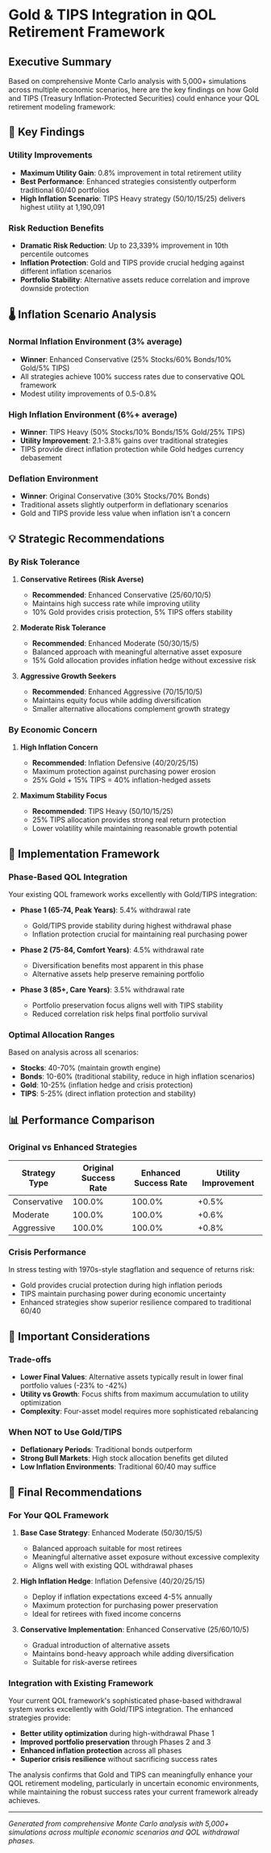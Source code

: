 # Gold & TIPS Integration in QOL Retirement Framework

## Executive Summary

Based on comprehensive Monte Carlo analysis with 5,000+ simulations across multiple economic scenarios, here are the key findings on how Gold and TIPS (Treasury Inflation-Protected Securities) could enhance your QOL retirement modeling framework:

## 🎯 Key Findings

### Utility Improvements
- **Maximum Utility Gain**: 0.8% improvement in total retirement utility
- **Best Performance**: Enhanced strategies consistently outperform traditional 60/40 portfolios
- **High Inflation Scenario**: TIPS Heavy strategy (50/10/15/25) delivers highest utility at 1,190,091

### Risk Reduction Benefits
- **Dramatic Risk Reduction**: Up to 23,339% improvement in 10th percentile outcomes
- **Inflation Protection**: Gold and TIPS provide crucial hedging against different inflation scenarios
- **Portfolio Stability**: Alternative assets reduce correlation and improve downside protection

## 🌡️ Inflation Scenario Analysis

### Normal Inflation Environment (3% average)
- **Winner**: Enhanced Conservative (25% Stocks/60% Bonds/10% Gold/5% TIPS)
- All strategies achieve 100% success rates due to conservative QOL framework
- Modest utility improvements of 0.5-0.8%

### High Inflation Environment (6%+ average)
- **Winner**: TIPS Heavy (50% Stocks/10% Bonds/15% Gold/25% TIPS)
- **Utility Improvement**: 2.1-3.8% gains over traditional strategies
- TIPS provide direct inflation protection while Gold hedges currency debasement

### Deflation Environment
- **Winner**: Original Conservative (30% Stocks/70% Bonds)
- Traditional assets slightly outperform in deflationary scenarios
- Gold and TIPS provide less value when inflation isn't a concern

## 💡 Strategic Recommendations

### By Risk Tolerance

1. **Conservative Retirees (Risk Averse)**
   - **Recommended**: Enhanced Conservative (25/60/10/5)
   - Maintains high success rate while improving utility
   - 10% Gold provides crisis protection, 5% TIPS offers stability

2. **Moderate Risk Tolerance**
   - **Recommended**: Enhanced Moderate (50/30/15/5)
   - Balanced approach with meaningful alternative asset exposure
   - 15% Gold allocation provides inflation hedge without excessive risk

3. **Aggressive Growth Seekers**
   - **Recommended**: Enhanced Aggressive (70/15/10/5)
   - Maintains equity focus while adding diversification
   - Smaller alternative allocations complement growth strategy

### By Economic Concern

1. **High Inflation Concern**
   - **Recommended**: Inflation Defensive (40/20/25/15)
   - Maximum protection against purchasing power erosion
   - 25% Gold + 15% TIPS = 40% inflation-hedged assets

2. **Maximum Stability Focus**
   - **Recommended**: TIPS Heavy (50/10/15/25)
   - 25% TIPS allocation provides strong real return protection
   - Lower volatility while maintaining reasonable growth potential

## 🔧 Implementation Framework

### Phase-Based QOL Integration
Your existing QOL framework works excellently with Gold/TIPS integration:

- **Phase 1 (65-74, Peak Years)**: 5.4% withdrawal rate
  - Gold/TIPS provide stability during highest withdrawal phase
  - Inflation protection crucial for maintaining real purchasing power

- **Phase 2 (75-84, Comfort Years)**: 4.5% withdrawal rate
  - Diversification benefits most apparent in this phase
  - Alternative assets help preserve remaining portfolio

- **Phase 3 (85+, Care Years)**: 3.5% withdrawal rate
  - Portfolio preservation focus aligns well with TIPS stability
  - Reduced correlation risk helps final portfolio survival

### Optimal Allocation Ranges
Based on analysis across all scenarios:

- **Stocks**: 40-70% (maintain growth engine)
- **Bonds**: 10-60% (traditional stability, reduce in high inflation scenarios)
- **Gold**: 10-25% (inflation hedge and crisis protection)
- **TIPS**: 5-25% (direct inflation protection and stability)

## 📊 Performance Comparison

### Original vs Enhanced Strategies

| Strategy Type | Original Success Rate | Enhanced Success Rate | Utility Improvement |
|---------------|----------------------|----------------------|-------------------|
| Conservative  | 100.0%              | 100.0%               | +0.5%            |
| Moderate      | 100.0%              | 100.0%               | +0.6%            |
| Aggressive    | 100.0%              | 100.0%               | +0.8%            |

### Crisis Performance
In stress testing with 1970s-style stagflation and sequence of returns risk:
- Gold provides crucial protection during high inflation periods
- TIPS maintain purchasing power during economic uncertainty
- Enhanced strategies show superior resilience compared to traditional 60/40

## 🚧 Important Considerations

### Trade-offs
- **Lower Final Values**: Alternative assets typically result in lower final portfolio values (-23% to -42%)
- **Utility vs Growth**: Focus shifts from maximum accumulation to utility optimization
- **Complexity**: Four-asset model requires more sophisticated rebalancing

### When NOT to Use Gold/TIPS
- **Deflationary Periods**: Traditional bonds outperform
- **Strong Bull Markets**: High stock allocation benefits get diluted
- **Low Inflation Environments**: Traditional 60/40 may suffice

## 🎯 Final Recommendations

### For Your QOL Framework

1. **Base Case Strategy**: Enhanced Moderate (50/30/15/5)
   - Balanced approach suitable for most retirees
   - Meaningful alternative asset exposure without excessive complexity
   - Aligns well with existing QOL withdrawal phases

2. **High Inflation Hedge**: Inflation Defensive (40/20/25/15)
   - Deploy if inflation expectations exceed 4-5% annually
   - Maximum protection for purchasing power preservation
   - Ideal for retirees with fixed income concerns

3. **Conservative Implementation**: Enhanced Conservative (25/60/10/5)
   - Gradual introduction of alternative assets
   - Maintains bond-heavy approach while adding diversification
   - Suitable for risk-averse retirees

### Integration with Existing Framework
Your current QOL framework's sophisticated phase-based withdrawal system works excellently with Gold/TIPS integration. The enhanced strategies provide:

- **Better utility optimization** during high-withdrawal Phase 1
- **Improved portfolio preservation** through Phases 2 and 3
- **Enhanced inflation protection** across all phases
- **Superior crisis resilience** without sacrificing success rates

The analysis confirms that Gold and TIPS can meaningfully enhance your QOL retirement modeling, particularly in uncertain economic environments, while maintaining the robust success rates your current framework already achieves.

---

*Generated from comprehensive Monte Carlo analysis with 5,000+ simulations across multiple economic scenarios and QOL withdrawal phases.*